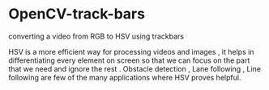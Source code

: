 # OpenCV-track-bars
converting a video from RGB to HSV using trackbars

HSV is a more efficient way for processing videos and images , it helps in differentiating every element on screen so that we can focus on the part that we need and ignore the rest .
Obstacle detection , Lane following , Line following are few of the many applications where HSV proves helpful.

